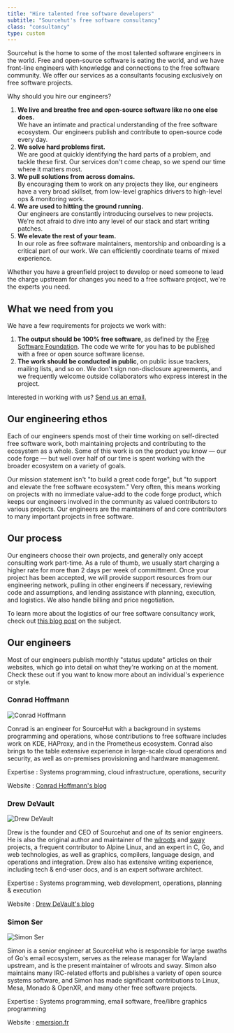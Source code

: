 ```yaml
---
title: "Hire talented free software developers"
subtitle: "Sourcehut's free software consultancy"
class: "consultancy"
type: custom
---
```


Sourcehut is the home to some of the most talented software engineers in the
world. Free and open-source software is eating the world, and we have
front-line engineers with knowledge and connections to the free software
community. We offer our services as a consultants focusing exclusively on free
software projects.

Why should you hire our engineers?

1. **We live and breathe free and open-source software like no one else
   does.**<br />
   We have an intimate and practical understanding of the free software
   ecosystem. Our engineers publish and contribute to open-source code every
   day.
1. **We solve hard problems first.**<br />
   We are good at quickly identifying the hard parts of a problem, and tackle
   these first. Our services don't come cheap, so we spend our time where it
   matters most.
1. **We pull solutions from across domains.**<br />
   By encouraging them to work on any projects they like, our engineers have a
   very broad skillset, from low-level graphics drivers to high-level ops &
   monitoring work.
1. **We are used to hitting the ground running.**<br />
   Our engineers are constantly introducing ourselves to new projects.  We're
   not afraid to dive into any level of our stack and start writing patches.
1. **We elevate the rest of your team.**<br />
   In our role as free software maintainers, mentorship and onboarding is a
   critical part of our work. We can efficiently coordinate teams of mixed
   experience.

Whether you have a greenfield project to develop or need someone to
lead the charge upstream for changes you need to a free software
project, we're the experts you need.

## What we need from you

We have a few requirements for projects we work with:

1. **The output should be 100% free software**, as defined by the [Free
   Software Foundation](https://www.gnu.org/licenses/license-list.html). The
   code we write for you has to be published with a free or open source
   software license.
1. **The work should be conducted in public**, on public issue trackers,
   mailing lists, and so on. We don't sign non-disclosure agreements, and we
   frequently welcome outside collaborators who express interest in the
   project.

Interested in working with us? [Send us an email.](mailto:sir@cmpwn.com)

## Our engineering ethos

Each of our engineers spends most of their time working on
self-directed free software work, both maintaining projects and
contributing to the ecosystem as a whole. Some of this work is on the
product you know &mdash; our code forge &mdash; but well over half of
our time is spent working with the broader ecosystem on a variety of
goals.

Our mission statement isn't "to build a great code forge", but
"to support and elevate the free software ecosystem." Very often, this
means working on projects with no immediate value-add to the code
forge product, which keeps our engineers involved in the community as
valued contributors to various projects. Our engineers are the
maintainers of and core contributors to many important projects in
free software.

## Our process

Our engineers choose their own projects, and generally only accept
consulting work part-time. As a rule of thumb, we usually start
charging a higher rate for more than 2 days per week of committment.
Once your project has been accepted, we will provide support
resources from our engineering network, pulling in other engineers if
necessary, reviewing code and assumptions, and lending assistance
with planning, execution, and logistics. We also handle billing and
price negotiation.

To learn more about the logistics of our free software consultancy work, check
out [this blog post](/blog/2022-08-23-how-does-our-consultancy-work/) on the
subject.

## Our engineers

Most of our engineers publish monthly "status update" articles on
their websites, which go into detail on what they're working on at
the moment. Check these out if you want to know more about an
individual's experience or style.

<div class="event">

### Conrad Hoffmann

![Conrad Hoffmann](https://l.sr.ht/Za_8.jpg)

Conrad is an engineer for SourceHut with a background in systems programming and
operations, whose contributions to free software includes work on KDE, HAProxy,
and in the Prometheus ecosystem. Conrad also brings to the table extensive
experience in large-scale cloud operations and security, as well as on-premises
provisioning and hardware management.

Expertise
: Systems programming, cloud infrastructure, operations, security

Website
: [Conrad Hoffmann's blog](https://bitfehler.srht.site/)

</div>

<div class="event">

### Drew DeVault

![Drew DeVault](https://sr.ht/k_Gr.jpg)

Drew is the founder and CEO of Sourcehut and one of its senior engineers. He is
also the original author and maintainer of the
[wlroots](https://gitlab.freedesktop.org/wlroots/wlroots) and
[sway](https://github.com/swaywm/sway) projects, a frequent contributor to
Alpine Linux, and an expert in C, Go, and web technologies, as well as graphics,
compilers, language design, and operations and integration. Drew also has
extensive writing experience, including tech & end-user docs, and is an expert
software architect.

Expertise
: Systems programming, web development, operations, planning & execution

Website
: [Drew DeVault's blog](https://drewdevault.com)

</div>

<div class="event">

### Simon Ser

![Simon Ser](https://sr.ht/V1_8.jpg)

Simon is a senior engineer at SourceHut who is responsible for large swaths of
Go's email ecosystem, serves as the release manager for Wayland upstream, and is
the present maintainer of wlroots and sway. Simon also maintains many
IRC-related efforts and publishes a variety of open source systems software,
and Simon has made significant contributions to Linux, Mesa, Monado & OpenXR,
and many other free software projects.

[tlstunnel]: https://sr.ht/~emersion/tlstunnel/

Expertise
: Systems programming, email software, free/libre graphics programming

Website
: [emersion.fr](https://emersion.fr)

</div>

<p><!-- This is just here to add some space --></p>
